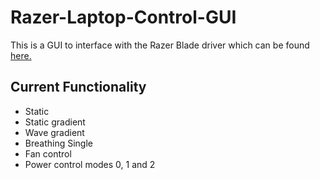 # Razer-Laptop-Control-GUI

This is a GUI to interface with the Razer Blade driver which can be found [here.](https://github.com/rnd-ash/razer-laptop-control)

## Current Functionality
 - Static
 - Static gradient
 - Wave gradient
 - Breathing Single
 - Fan control
 - Power control modes 0, 1 and 2